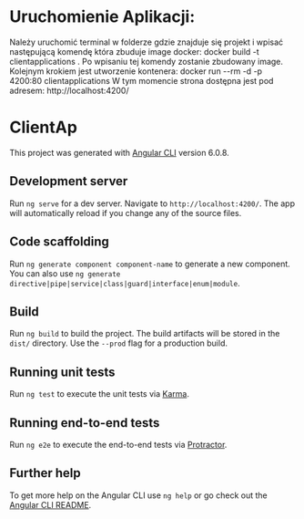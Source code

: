 # Uruchomienie Aplikacji:
Należy uruchomić terminal w folderze gdzie znajduje się projekt i wpisać następującą komendę która zbuduje image docker:
docker build -t clientapplications .
Po wpisaniu tej komendy zostanie zbudowany image. Kolejnym krokiem jest utworzenie kontenera:
docker run --rm -d -p 4200:80 clientapplications
W tym momencie strona dostępna jest pod adresem:
http://localhost:4200/

# ClientAp

This project was generated with [Angular CLI](https://github.com/angular/angular-cli) version 6.0.8.

## Development server

Run `ng serve` for a dev server. Navigate to `http://localhost:4200/`. The app will automatically reload if you change any of the source files.

## Code scaffolding

Run `ng generate component component-name` to generate a new component. You can also use `ng generate directive|pipe|service|class|guard|interface|enum|module`.

## Build

Run `ng build` to build the project. The build artifacts will be stored in the `dist/` directory. Use the `--prod` flag for a production build.

## Running unit tests

Run `ng test` to execute the unit tests via [Karma](https://karma-runner.github.io).

## Running end-to-end tests

Run `ng e2e` to execute the end-to-end tests via [Protractor](http://www.protractortest.org/).

## Further help

To get more help on the Angular CLI use `ng help` or go check out the [Angular CLI README](https://github.com/angular/angular-cli/blob/master/README.md).
